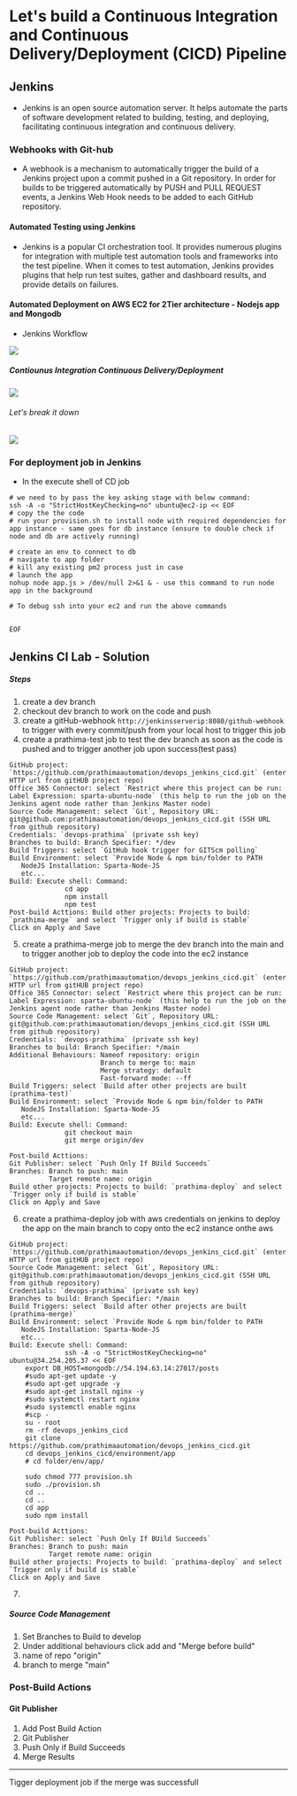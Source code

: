 # Let's build a Continuous Integration and Continuous Delivery/Deployment (CICD) Pipeline
## Jenkins
- Jenkins is an open source automation server. It helps automate the parts of software development related to building, testing, and deploying, facilitating continuous integration and continuous delivery.

### Webhooks with Git-hub
- A webhook is a mechanism to automatically trigger the build of a Jenkins project upon a commit pushed in a Git repository. In order for builds to be triggered automatically by PUSH and PULL REQUEST events, a Jenkins Web Hook needs to be added to each GitHub repository.
   
#### Automated Testing using Jenkins
- Jenkins is a popular CI orchestration tool. It provides numerous plugins for integration with multiple test automation tools and frameworks into the test pipeline. When it comes to test automation, Jenkins provides plugins that help run test suites, gather and dashboard results, and provide details on failures.
  
#### Automated Deployment on AWS EC2 for 2Tier architecture - Nodejs app and Mongodb  

- Jenkins Workflow
  
![](images/jenkins.png)

##### Contiounus Integration Continuous Delivery/Deployment 
![](images/CICD.png)

###### Let's break it down 
  ![](images/cicd_jenkins.png)

### For deployment job in Jenkins
- In the execute shell of CD job

```
# we need to by pass the key asking stage with below command:
ssh -A -o "StrictHostKeyChecking=no" ubuntu@ec2-ip << EOF	
# copy the the code
# run your provision.sh to install node with required dependencies for app instance - same goes for db instance (ensure to double check if node and db are actively running)

# create an env to connect to db
# navigate to app folder
# kill any existing pm2 process just in case
# launch the app
nohup node app.js > /dev/null 2>&1 & - use this command to run node app in the background

# To debug ssh into your ec2 and run the above commands
    

EOF
```
## Jenkins CI Lab - Solution

##### Steps
1. create a dev branch
2. checkout dev branch to work on the code and push
3. create a gitHub-webhook `http://jenkinsserverip:8080/github-webhook` to trigger with every commit/push from your local host to trigger this job
4. create a prathima-test job to test the dev branch as soon as the code is pushed and to trigger another job upon success(test pass)
```prathima-test job
GitHub project: `https://github.com/prathimaautomation/devops_jenkins_cicd.git` (enter HTTP url from gitHUB project repo)
Office 365 Connector: select `Restrict where this project can be run: Label Expression: sparta-ubuntu-node` (this help to run the job on the Jenkins agent node rather than Jenkins Master node)
Source Code Management: select `Git`, Repository URL: git@github.com:prathimaautomation/devops_jenkins_cicd.git (SSH URL from github repository)
Credentials: `devops-prathima` (private ssh key)
Branches to build: Branch Specifier: */dev
Build Triggers: select `GitHub hook trigger for GITScm polling`
Build Environment: select `Provide Node & npm bin/folder to PATH
   NodeJS Installation: Sparta-Node-JS
   etc...
Build: Execute shell: Command:
              cd app
              npm install
              npm test
Post-build Acttions: Build other projects: Projects to build: `prathima-merge` and select `Trigger only if build is stable`
Click on Apply and Save
```
5. create a prathima-merge job to merge the dev branch into the main and to trigger another job to deploy the code into the ec2 instance
```prathima-merge job
GitHub project: `https://github.com/prathimaautomation/devops_jenkins_cicd.git` (enter HTTP url from gitHUB project repo)
Office 365 Connector: select `Restrict where this project can be run: Label Expression: sparta-ubuntu-node` (this help to run the job on the Jenkins agent node rather than Jenkins Master node)
Source Code Management: select `Git`, Repository URL: git@github.com:prathimaautomation/devops_jenkins_cicd.git (SSH URL from github repository)
Credentials: `devops-prathima` (private ssh key)
Branches to build: Branch Specifier: */main
Additional Behaviours: Nameof repository: origin
                       Branch to merge to: main
                       Merge strategy: default
                       Fast-forward mode: --ff
Build Triggers: select `Build after other projects are built (prathima-test)`
Build Environment: select `Provide Node & npm bin/folder to PATH
   NodeJS Installation: Sparta-Node-JS
   etc...
Build: Execute shell: Command:
              git checkout main
              git merge origin/dev
        
Post-build Acttions: 
Git Publisher: select `Push Only If BUild Succeeds` 
Branches: Branch to push: main
          Target remote name: origin
Build other projects: Projects to build: `prathima-deploy` and select `Trigger only if build is stable`
Click on Apply and Save
```
6. create a prathima-deploy job with aws credentials on jenkins to deploy the app on the main branch to copy onto the ec2 instance onthe aws
```prathima-deploy job
GitHub project: `https://github.com/prathimaautomation/devops_jenkins_cicd.git` (enter HTTP url from gitHUB project repo)
Source Code Management: select `Git`, Repository URL: git@github.com:prathimaautomation/devops_jenkins_cicd.git (SSH URL from github repository)
Credentials: `devops-prathima` (private ssh key)
Branches to build: Branch Specifier: */main
Build Triggers: select `Build after other projects are built (prathima-merge)`
Build Environment: select `Provide Node & npm bin/folder to PATH
   NodeJS Installation: Sparta-Node-JS
   etc...
Build: Execute shell: Command:
              ssh -A -o "StrictHostKeyChecking=no" ubuntu@34.254.205.37 << EOF
    export DB_HOST=mongodb://54.194.63.14:27017/posts
    #sudo apt-get update -y
    #sudo apt-get upgrade -y
    #sudo apt-get install nginx -y
    #sudo systemctl restart nginx 
    #sudo systemctl enable nginx
    #scp -
    su - root
    rm -rf devops_jenkins_cicd
    git clone https://github.com/prathimaautomation/devops_jenkins_cicd.git
    cd devops_jenkins_cicd/environment/app
    # cd folder/env/app/
    
    sudo chmod 777 provision.sh
    sudo ./provision.sh
    cd ..
    cd ..
    cd app
    sudo npm install 
    
Post-build Acttions: 
Git Publisher: select `Push Only If BUild Succeeds` 
Branches: Branch to push: main
          Target remote name: origin
Build other projects: Projects to build: `prathima-deploy` and select `Trigger only if build is stable`
Click on Apply and Save
```   
7. 
##### Source Code Management

1. Set Branches to Build to develop
2. Under additional behaviours click add and "Merge before build"
3. name of repo "origin"
4. branch to merge "main"

### Post-Build Actions

#### Git Publisher

1. Add Post Build Action
2. Git Publisher
3. Push Only if Build Succeeds
4. Merge Results

--- 
Tigger deployment job if the merge was successfull
